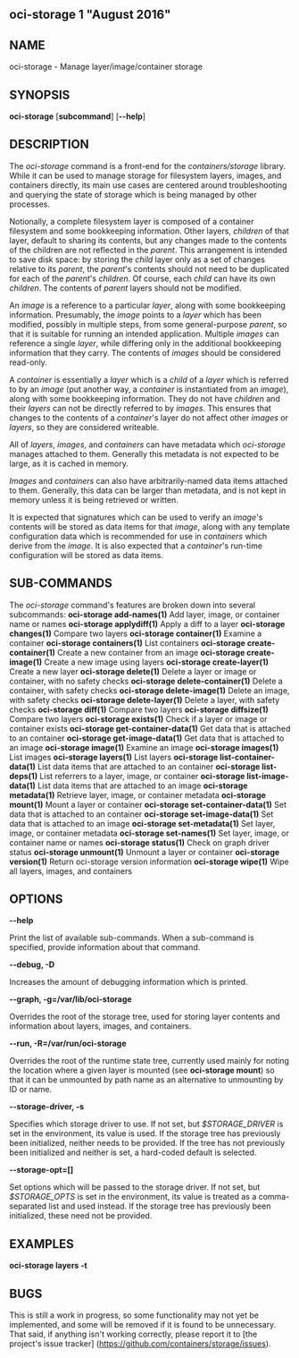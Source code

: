 ## oci-storage 1 "August 2016"

## NAME
oci-storage - Manage layer/image/container storage

## SYNOPSIS
**oci-storage** [**subcommand**] [**--help**]

## DESCRIPTION
The *oci-storage* command is a front-end for the *containers/storage* library.
While it can be used to manage storage for filesystem layers, images, and
containers directly, its main use cases are centered around troubleshooting and
querying the state of storage which is being managed by other processes.

Notionally, a complete filesystem layer is composed of a container filesystem
and some bookkeeping information.  Other layers, *children* of that layer,
default to sharing its contents, but any changes made to the contents of the
children are not reflected in the *parent*.  This arrangement is intended to
save disk space: by storing the *child* layer only as a set of changes relative
to its *parent*, the *parent*'s contents should not need to be duplicated for
each of the *parent*'s *children*.  Of course, each *child* can have its own
*children*.  The contents of *parent* layers should not be modified.

An *image* is a reference to a particular *layer*, along with some bookkeeping
information.  Presumably, the *image* points to a *layer* which has been
modified, possibly in multiple steps, from some general-purpose *parent*, so
that it is suitable for running an intended application.  Multiple *images* can
reference a single *layer*, while differing only in the additional bookkeeping
information that they carry.  The contents of *images* should be considered
read-only.

A *container* is essentially a *layer* which is a *child* of a *layer* which is
referred to by an *image* (put another way, a *container* is instantiated from
an *image*), along with some bookkeeping information.  They do not have
*children* and their *layers* can not be directly referred to by *images*.
This ensures that changes to the contents of a *container*'s layer do not
affect other *images* or *layers*, so they are considered writeable.

All of *layers*, *images*, and *containers* can have metadata which
*oci-storage* manages attached to them.  Generally this metadata is not
expected to be large, as it is cached in memory.

*Images* and *containers* can also have arbitrarily-named data items attached
to them.  Generally, this data can be larger than metadata, and is not kept in
memory unless it is being retrieved or written.

It is expected that signatures which can be used to verify an *image*'s
contents will be stored as data items for that *image*, along with any template
configuration data which is recommended for use in *containers* which derive
from the *image*.  It is also expected that a *container*'s run-time
configuration will be stored as data items.

## SUB-COMMANDS
The *oci-storage* command's features are broken down into several subcommands:
 **oci-storage add-names(1)**           Add layer, image, or container name or names
 **oci-storage applydiff(1)**           Apply a diff to a layer
 **oci-storage changes(1)**             Compare two layers
 **oci-storage container(1)**           Examine a container
 **oci-storage containers(1)**          List containers
 **oci-storage create-container(1)**    Create a new container from an image
 **oci-storage create-image(1)**        Create a new image using layers
 **oci-storage create-layer(1)**        Create a new layer
 **oci-storage delete(1)**              Delete a layer or image or container, with no safety checks
 **oci-storage delete-container(1)**    Delete a container, with safety checks
 **oci-storage delete-image(1)**        Delete an image, with safety checks
 **oci-storage delete-layer(1)**        Delete a layer, with safety checks
 **oci-storage diff(1)**                Compare two layers
 **oci-storage diffsize(1)**            Compare two layers
 **oci-storage exists(1)**              Check if a layer or image or container exists
 **oci-storage get-container-data(1)**  Get data that is attached to an container
 **oci-storage get-image-data(1)**      Get data that is attached to an image
 **oci-storage image(1)**               Examine an image
 **oci-storage images(1)**              List images
 **oci-storage layers(1)**              List layers
 **oci-storage list-container-data(1)** List data items that are attached to an container
 **oci-storage list-deps(1)**           List referrers to a layer, image, or container
 **oci-storage list-image-data(1)**     List data items that are attached to an image
 **oci-storage metadata(1)**            Retrieve layer, image, or container metadata
 **oci-storage mount(1)**               Mount a layer or container
 **oci-storage set-container-data(1)**  Set data that is attached to an container
 **oci-storage set-image-data(1)**      Set data that is attached to an image
 **oci-storage set-metadata(1)**        Set layer, image, or container metadata
 **oci-storage set-names(1)**           Set layer, image, or container name or names
 **oci-storage status(1)**              Check on graph driver status
 **oci-storage unmount(1)**             Unmount a layer or container
 **oci-storage version(1)**             Return oci-storage version information
 **oci-storage wipe(1)**                Wipe all layers, images, and containers

## OPTIONS
**--help**

Print the list of available sub-commands.  When a sub-command is specified,
provide information about that command.

**--debug, -D**

Increases the amount of debugging information which is printed.

**--graph, -g=/var/lib/oci-storage**

Overrides the root of the storage tree, used for storing layer contents and
information about layers, images, and containers.

**--run, -R=/var/run/oci-storage**

Overrides the root of the runtime state tree, currently used mainly for noting
the location where a given layer is mounted (see **oci-storage mount**) so that
it can be unmounted by path name as an alternative to unmounting by ID or name.

**--storage-driver, -s**

Specifies which storage driver to use.  If not set, but *$STORAGE_DRIVER* is
set in the environment, its value is used.  If the storage tree has previously
been initialized, neither needs to be provided.  If the tree has not previously
been initialized and neither is set, a hard-coded default is selected.

**--storage-opt=[]**

Set options which will be passed to the storage driver.  If not set, but
*$STORAGE_OPTS* is set in the environment, its value is treated as a
comma-separated list and used instead.  If the storage tree has previously been
initialized, these need not be provided.

## EXAMPLES
**oci-storage layers -t**

## BUGS
This is still a work in progress, so some functionality may not yet be
implemented, and some will be removed if it is found to be unnecessary.  That
said, if anything isn't working correctly, please report it to [the project's
issue tracker] (https://github.com/containers/storage/issues).
